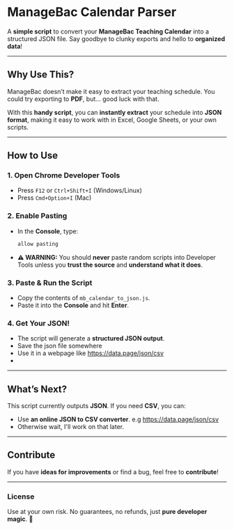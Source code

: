 # **ManageBac Calendar Parser**
A **simple script** to convert your **ManageBac Teaching Calendar** into a structured JSON file. Say goodbye to clunky exports and hello to **organized data**!

---

## **Why Use This?**
ManageBac doesn’t make it easy to extract your teaching schedule. You could try exporting to **PDF**, but… good luck with that.

With this **handy script**, you can **instantly extract** your schedule into **JSON format**, making it easy to work with in Excel, Google Sheets, or your own scripts.

---

## **How to Use**

### **1. Open Chrome Developer Tools**
- Press `F12` or `Ctrl+Shift+I` (Windows/Linux)
- Press `Cmd+Option+I` (Mac)

### **2. Enable Pasting**
- In the **Console**, type:
  ```js
  allow pasting
  ```
- **⚠️ WARNING:** You should **never** paste random scripts into Developer Tools unless you **trust the source** and **understand what it does**.

### **3. Paste & Run the Script**
- Copy the contents of `mb_calendar_to_json.js`.
- Paste it into the **Console** and hit **Enter**.

### **4. Get Your JSON!**
- The script will generate a **structured JSON output**.
- Save the json file somewhere
- Use it in a webpage like https://data.page/json/csv
- 
---

## **What’s Next?**
This script currently outputs **JSON**. If you need **CSV**, you can:
- Use **an online JSON to CSV converter**. e.g https://data.page/json/csv
- Otherwise wait, I'll work on that later.
---

## **Contribute**
If you have **ideas for improvements** or find a bug, feel free to **contribute**!

---

### **License**
Use at your own risk. No guarantees, no refunds, just **pure developer magic**. 🚀
